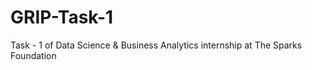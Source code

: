 # GRIP-Task-1
Task - 1 of Data Science &amp; Business Analytics internship at The Sparks Foundation
